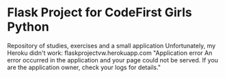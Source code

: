 # Flask Project for CodeFirst Girls Python
Repository of studies, exercises and a small application
Unfortunately, my Heroku didn't work: flaskprojectvw.herokuapp.com
"Application error
An error occurred in the application and your page could not be served. If you are the application owner, check your logs for details."
